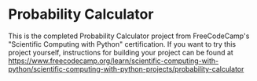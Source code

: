 # Probability Calculator

This is the completed Probability Calculator project from FreeCodeCamp's "Scientific Computing with Python" certification. If you want to try this project yourself, instructions for building your project can be found at https://www.freecodecamp.org/learn/scientific-computing-with-python/scientific-computing-with-python-projects/probability-calculator
